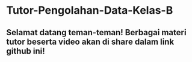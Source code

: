 # Tutor-Pengolahan-Data-Kelas-B
## Selamat datang teman-teman! Berbagai materi tutor beserta video akan di share dalam link github ini!
